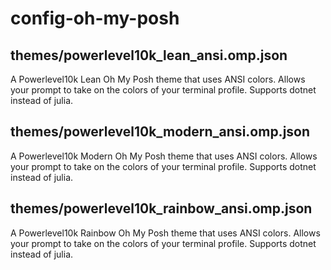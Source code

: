 # config-oh-my-posh

## themes/powerlevel10k_lean_ansi.omp.json

A Powerlevel10k Lean Oh My Posh theme that uses ANSI colors. Allows your prompt to take on the colors of your terminal profile. Supports dotnet instead of julia.

## themes/powerlevel10k_modern_ansi.omp.json

A Powerlevel10k Modern Oh My Posh theme that uses ANSI colors. Allows your prompt to take on the colors of your terminal profile. Supports dotnet instead of julia.

## themes/powerlevel10k_rainbow_ansi.omp.json

A Powerlevel10k Rainbow Oh My Posh theme that uses ANSI colors. Allows your prompt to take on the colors of your terminal profile. Supports dotnet instead of julia.
